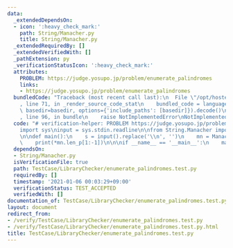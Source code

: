 ```yaml
---
data:
  _extendedDependsOn:
  - icon: ':heavy_check_mark:'
    path: String/Manacher.py
    title: String/Manacher.py
  _extendedRequiredBy: []
  _extendedVerifiedWith: []
  _pathExtension: py
  _verificationStatusIcon: ':heavy_check_mark:'
  attributes:
    PROBLEM: https://judge.yosupo.jp/problem/enumerate_palindromes
    links:
    - https://judge.yosupo.jp/problem/enumerate_palindromes
  bundledCode: "Traceback (most recent call last):\n  File \"/opt/hostedtoolcache/Python/3.9.1/x64/lib/python3.9/site-packages/onlinejudge_verify/documentation/build.py\"\
    , line 71, in _render_source_code_stat\n    bundled_code = language.bundle(stat.path,\
    \ basedir=basedir, options={'include_paths': [basedir]}).decode()\n  File \"/opt/hostedtoolcache/Python/3.9.1/x64/lib/python3.9/site-packages/onlinejudge_verify/languages/python.py\"\
    , line 96, in bundle\n    raise NotImplementedError\nNotImplementedError\n"
  code: "# verification-helper: PROBLEM https://judge.yosupo.jp/problem/enumerate_palindromes\n\
    import sys\ninput = sys.stdin.readline\n\nfrom String.Manacher import Manacher\n\
    \n\ndef main():\n    s = input().replace('\\n', '')\n    mn = Manacher(s)\n\n\
    \    print(*mn.len_p[1:-1])\n\n\nif __name__ == '__main__':\n    main()\n"
  dependsOn:
  - String/Manacher.py
  isVerificationFile: true
  path: TestCase/LibraryChecker/enumerate_palindromes.test.py
  requiredBy: []
  timestamp: '2021-01-06 00:03:29+09:00'
  verificationStatus: TEST_ACCEPTED
  verifiedWith: []
documentation_of: TestCase/LibraryChecker/enumerate_palindromes.test.py
layout: document
redirect_from:
- /verify/TestCase/LibraryChecker/enumerate_palindromes.test.py
- /verify/TestCase/LibraryChecker/enumerate_palindromes.test.py.html
title: TestCase/LibraryChecker/enumerate_palindromes.test.py
---
```

